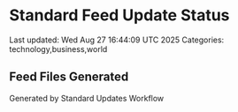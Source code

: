 # Standard Feed Update Status
Last updated: Wed Aug 27 16:44:09 UTC 2025
Categories: technology,business,world

## Feed Files Generated

Generated by Standard Updates Workflow
